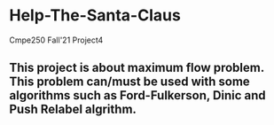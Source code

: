 # Help-The-Santa-Claus
Cmpe250 Fall'21 Project4
## This project is about maximum flow problem. This problem can/must be used with some algorithms such as Ford-Fulkerson, Dinic and Push Relabel algrithm.
